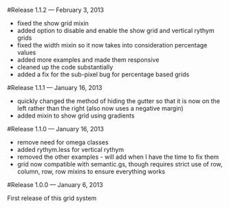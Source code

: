 #Release 1.1.2 — February 3, 2013

* fixed the show grid mixin
* added option to disable and enable the show grid and vertical rythym grids
* fixed the width mixin so it now takes into consideration percentage values
* added more examples and made them responsive
* cleaned up the code substantially
* added a fix for the sub-pixel bug for percentage based grids

#Release 1.1.1 — January 16, 2013

* quickly changed the method of hiding the gutter so that it is now on the left rather than the right (also now uses a negative margin)
* added mixin to show grid using gradients

#Release 1.1.0 — January 16, 2013

* remove need for omega classes
* added rythym.less for vertical rythym
* removed the other examples - will add when I have the time to fix them
* grid now compatible with semantic.gs, though requires strict use of row, column, row, row mixins to ensure everything works

#Release 1.0.0 — January 6, 2013

First release of this grid system
